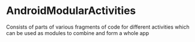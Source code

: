 # AndroidModularActivities
Consists of parts of various fragments of code for different activities which can be used as modules to combine and form a whole app
